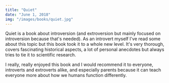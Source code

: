 ```yaml
---
title: "Quiet"
date: "June 1, 2018"
img: "/images/books/quiet.jpg"
---
```

Quiet is a book about introversion (and extroversion but mainly focused on introversion because that's needed). As an introvert myself I've read some about this topic but this book took it to a whole new level. It's very thorough, covers fascinating historical aspects, a lot of personal anecdotes but always tries to tie it to scientific research. 

I really, really enjoyed this book and I would recommend it to everyone, introverts and extroverts alike, and especially parents because it can teach everyone more about how we humans function differently.